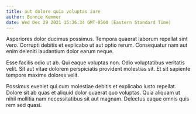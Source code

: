 ```yaml
---
title: aut dolore quia voluptas iure
author: Bonnie Kemmer
date: Wed Dec 29 2021 15:36:34 GMT-0500 (Eastern Standard Time)
---
```

Asperiores dolor ducimus possimus. Tempora quaerat laborum repellat sint vero. Corrupti debitis et explicabo ut aut optio rerum. Consequatur nam aut enim deleniti laudantium dolor earum neque.

 Esse facilis odio ut ab. Qui eaque voluptas non. Odio voluptatibus veritatis velit. Sit aut vitae dolorem perspiciatis provident molestias sit. Et sit sapiente tempore maxime dolores velit.

 Possimus eveniet qui cum molestiae debitis et explicabo iusto repellat. Dolore sit ab quas et aliquid dolor quaerat quo voluptas. Quia aliquam ut nihil mollitia nam necessitatibus sit aut magnam. Delectus eaque omnis quis rem sed quasi.
